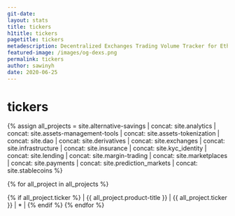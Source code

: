 ```yaml
---
git-date:
layout: stats
title: tickers
h1title: tickers
pagetitle: tickers
metadescription: Decentralized Exchanges Trading Volume Tracker for Ethereum-based trading platforms. DEXs ranked by volume along with historic volume and daily market share
featured-image: /images/og-dexs.png
permalink: tickers
author: sawinyh
date: 2020-06-25
---
```

# tickers

{% assign all_projects = site.alternative-savings
| concat: site.analytics
| concat: site.assets-management-tools
| concat: site.assets-tokenization
| concat: site.dao
| concat: site.derivatives
| concat: site.exchanges
| concat: site.infrastructure
| concat: site.insurance
| concat: site.kyc_identity
| concat: site.lending
| concat: site.margin-trading
| concat: site.marketplaces
| concat: site.payments
| concat: site.prediction_markets
| concat: site.stablecoins
 %}


{% for all_project in all_projects %}

{% if all_project.ticker  %}
| {{ all_project.product-title }} | {{ all_project.ticker }} | * |
{% endif %}
 {% endfor %}
